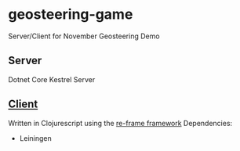 # geosteering-game

Server/Client for November Geosteering Demo

## Server
Dotnet Core Kestrel Server

## [Client](./client/gsgc/README.md)
Written in Clojurescript using the [re-frame framework](https://github.com/Day8/re-frame)
Dependencies:
* Leiningen
